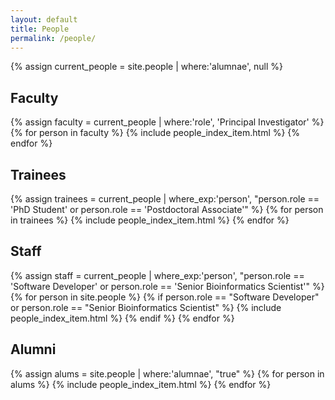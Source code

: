 ```yaml
---
layout: default
title: People
permalink: /people/
---
```

{% assign current_people = site.people | where:'alumnae', null %}

<h2>Faculty</h2>

{% assign faculty = current_people | where:'role', 'Principal Investigator' %}
{% for person in faculty %}
{% include people_index_item.html %}
{% endfor %}

<h2>Trainees</h2>

{% assign trainees = current_people | where_exp:'person', "person.role == 'PhD Student' or person.role == 'Postdoctoral Associate'" %}
{% for person in trainees %}
  {% include people_index_item.html %}
{% endfor %}

<h2>Staff</h2>

{% assign staff = current_people | where_exp:'person', "person.role == 'Software Developer' or person.role == 'Senior Bioinformatics Scientist'" %}
{% for person in site.people %}
  {% if person.role == "Software Developer" or person.role == "Senior Bioinformatics Scientist" %}
  {% include people_index_item.html %}
  {% endif %}
{% endfor %}

<h2>Alumni</h2>

{% assign alums = site.people | where:'alumnae', "true" %}
{% for person in alums %}
  {% include people_index_item.html %}
{% endfor %}
